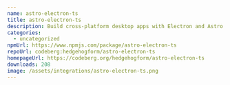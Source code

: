 ```yaml
---
name: astro-electron-ts
title: astro-electron-ts
description: Build cross-platform desktop apps with Electron and Astro
categories:
  - uncategorized
npmUrl: https://www.npmjs.com/package/astro-electron-ts
repoUrl: codeberg:hedgehogform/astro-electron-ts
homepageUrl: https://codeberg.org/hedgehogform/astro-electron-ts
downloads: 208
image: /assets/integrations/astro-electron-ts.png
---
```

